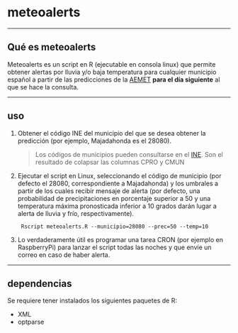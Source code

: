 # meteoalerts

----
## Qué es meteoalerts

Meteoalerts es un script en R (ejecutable en consola linux) que permite obtener alertas por lluvia y/o baja temperatura para cualquier municipio español a partir de las predicciones de la [AEMET](http://www.aemet.es/es/portada) **para el día siguiente** al que se hace la consulta.

----
## uso
1. Obtener el código INE del municipio del que se desea obtener la predicción (por ejemplo, Majadahonda es el 28080).

    > Los códigos de municipios pueden consultarse en el [INE](http://www.ine.es/daco/daco42/codmun/codmunmapa.htm). Son el resultado de colapsar las columnas CPRO y CMUN

2. Ejecutar el script en Linux, seleccionando el código de municipio (por defecto el 28080, correspondiente a Majadahonda) y los umbrales a partir de los cuales recibir mensaje de alerta (por defecto, una probabilidad de precipitaciones en porcentaje superior a 50 y una temperatura máxima pronosticada inferior a 10 grados darán lugar a alerta de lluvia y frío, respectivamente).

        Rscript meteoalerts.R --municipio=28080 --prec=50 --temp=10

3. Lo verdaderamente útil es programar una tarea CRON (por ejemplo en RaspberryPi) para lanzar el script todas las noches y que envíe un correo en caso de haber alerta.

----
## dependencias
Se requiere tener instalados los siguientes paquetes de R:

- XML
- optparse
